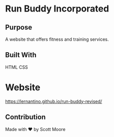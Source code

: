 # Run Buddy Incorporated

## Purpose

A website that offers fitness and training services.

## Built With

HTML
CSS

# Website

https://lernantino.github.io/run-buddy-revised/

## Contribution

Made with ❤️ by Scott Moore
